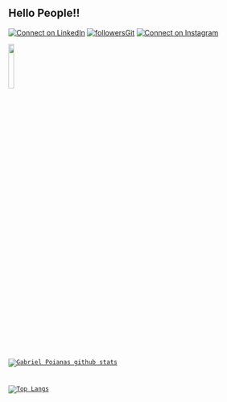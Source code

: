 ## Hello People!!

[![Connect on LinkedIn](https://img.shields.io/badge/--linkedin?label=LinkedIn&logo=LinkedIn&style=social)](https://www.linkedin.com/in/gabrielpoianas/)          [![followersGit](https://img.shields.io/github/followers/gabrielpoianas?style=social)](https://github.com/gabrielpoianas)          [![Connect on Instagram](https://img.shields.io/badge/Instagram-E4405F?style=for-the-badge&logo=instagram&logoColor=white)](https://www.instagram.com/_poianas)

<code><img width="15%" src="https://www.vectorlogo.zone/logos/spotify/spotify-ar21.svg"> 

[![Gabriel Poianas github stats](https://github-readme-stats.vercel.app/api?username=gabrielpoianas&theme=dark&show_icons=true&count_private=true)](https://github.com/gabrielpoianas)

[![Top Langs](https://github-readme-stats.vercel.app/api/top-langs/?username=gabrielpoianas&layout=compact&theme=dark)](https://github.com/gabrielpoianas/)

